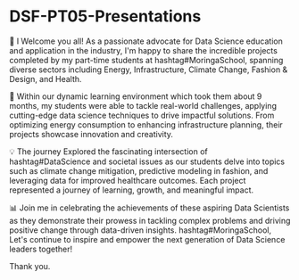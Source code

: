# DSF-PT05-Presentations

🚀 I Welcome you all! As a passionate advocate for Data Science education and application in the industry, I'm happy to share the incredible projects completed by my part-time students at hashtag#MoringaSchool, spanning diverse sectors including Energy, Infrastructure, Climate Change, Fashion & Design, and Health. 

🌟 Within our dynamic learning environment which took them about 9 months, my students were able to tackle real-world challenges, applying cutting-edge data science techniques to drive impactful solutions. From optimizing energy consumption to enhancing infrastructure planning, their projects showcase innovation and creativity.

💡 The journey Explored the fascinating intersection of hashtag#DataScience and societal issues as our students delve into topics such as climate change mitigation, predictive modeling in fashion, and leveraging data for improved healthcare outcomes. Each project represented a journey of learning, growth, and meaningful impact.

📊 Join me in celebrating the achievements of these aspiring Data Scientists as they demonstrate their prowess in tackling complex problems and driving positive change through data-driven insights. hashtag#MoringaSchool, Let's continue to inspire and empower the next generation of Data Science leaders together!


Thank you.


